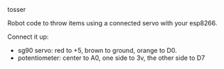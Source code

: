 tosser

Robot code to throw items using a connected servo with your esp8266.

Connect it up:

* sg90 servo: red to +5, brown to ground, orange to D0.
* potentiometer: center to A0, one side to 3v, the other side to D7
